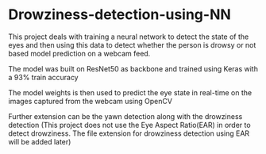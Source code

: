 # Drowziness-detection-using-NN
This project deals with training a neural network to detect the state of the eyes and then using this data to detect whether the person is drowsy or not based model prediction on a webcam feed.

The model was built on ResNet50 as backbone and trained using Keras with a 93% train accuracy

The model weights is then used to predict the eye state in real-time on the images captured from the webcam using OpenCV

Further extension can be the yawn detection along with the drowziness detection
(This project does not use the Eye Aspect Ratio(EAR) in order to detect drowziness. The file extension for drowziness detection using EAR will be added later)
